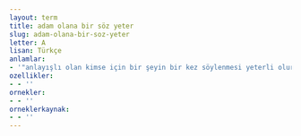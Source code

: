 ```yaml
---
layout: term
title: adam olana bir söz yeter
slug: adam-olana-bir-soz-yeter
letter: A
lisan: Türkçe
anlamlar:
- '"anlayışlı olan kimse için bir şeyin bir kez söylenmesi yeterli olur" anlamında kullanılan bir söz'
ozellikler:
- - ''
ornekler:
- - ''
orneklerkaynak:
- - ''
---
```

